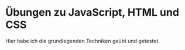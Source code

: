# Übungen zu JavaScript, HTML und CSS

Hier habe ich die grundlegenden Techniken geübt und getestet.
